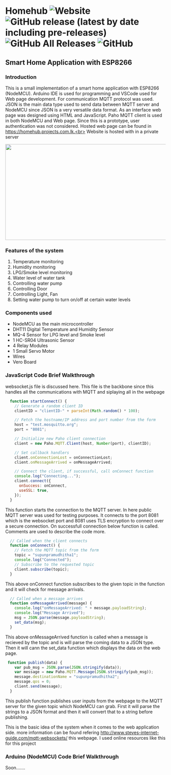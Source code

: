 # Homehub <img alt="Website" src="https://img.shields.io/website?down_color=red&down_message=Offline&label=homehub.projects.com.lk&up_message=Online&url=https://homehub.projects.com.lk"> <img alt="GitHub release (latest by date including pre-releases)" src="https://img.shields.io/github/v/release/tharukamannapperuma/homehub?include_prereleases"> <img alt="GitHub All Releases" src="https://img.shields.io/github/downloads/tharukamannapperuma/homehub/total?color=green"> <img alt="GitHub" src="https://img.shields.io/github/license/tharukamannapperuma/homehub">
## Smart Home Application with ESP8266

### Introduction
  
  This is a small implementation of a smart home application with ESP8266 (NodeMCU). Arduino IDE is used for programming and VSCode used for Web page development.  For communication MQTT protocol was used. JSON is the main data type used to send data between MQTT server and NodeMCU since JSON is a very versatile data format. As an interface web page was designed using HTML and JavaScript. Paho MQTT client is used in both NodeMCU and Web page. Since this is a prototype, user authentication was not considered. Hosted web page can be found in https://homehub.projects.com.lk.<br> Website is hosted with in a private server
  <p align="center">
  <img width="600" height="300" src="https://drive.google.com/uc?export=view&id=1uO93WY-KICRMWEp0Y-bqNJMQTnH6iOR7">
</p>


### Features of the system
1. Temperature monitoring
2. Humidity monitoring
3.	LPG/Smoke level monitoring
4.	Water level of water tank
5.	Controlling water pump
6.	Controlling Door
7.	Controlling Light, Fan
8.	Setting water pump to turn on/off at certain water levels

### Components used
- NodeMCU as the main microcontroller
- DHT11 Digital Temperature and Humidity Sensor
- MQ-4 Sensor for LPG level and Smoke level
- 1 HC-SR04 Ultrasonic Sensor
- 4 Relay Modules
- 1 Small Servo Motor
- Wires
- Vero Board

### JavaScript Code Brief Walkthrough
websocket.js file is discussed here. This file is the backbone since this handles all the communications with MQTT and siplaying all in the webpage
```js
  function startConnect() {
    // Generate a random client ID
    clientID = "clientID-" + parseInt(Math.random() * 100);

    // Fetch the hostname/IP address and port number from the form
    host = "test.mosquitto.org";
    port = "8081";

    // Initialize new Paho client connection
    client = new Paho.MQTT.Client(host, Number(port), clientID);

    // Set callback handlers
    client.onConnectionLost = onConnectionLost;
    client.onMessageArrived = onMessageArrived;

    // Connect the client, if successful, call onConnect function
    console.log("Connecting...");
    client.connect({
      onSuccess: onConnect,
      useSSL: true,
    });
  }
```
This function starts the connection to the MQTT server. In here public MQTT server was used for testing purposes. It connects to the port 8081 which is the websocket port and 8081 uses TLS encryption to connect over a secure connection. On successfull connection below function is called. Comments are used to describe the code more.

```js
  // Called when the client connects
  function onConnect() {
    // Fetch the MQTT topic from the form
    topic = "supunpramudhitha1";
    console.log("Connected");
    // Subscribe to the requested topic
    client.subscribe(topic);
  }
```
This above onConnect function subscribes to the given topic in the function and it will check for message arrivals. 

```js
  // Called when a message arrives
  function onMessageArrived(message) {
    console.log("onMessageArrived: " + message.payloadString);
    console.log("Message Arrived");
    msg = JSON.parse(message.payloadString);
    set_data(msg);
  }
```
This above onMessageArrived function is called when a message is recieved by the topic and is will parse the coming data to a JSON type. Then it will cann the set_data function which displays the data on the web page.

```js
 function publish(data) {
    var pub_msg = JSON.parse(JSON.stringify(data));
    var message = new Paho.MQTT.Message(JSON.stringify(pub_msg));
    message.destinationName = "supunpramudhitha2";
    message.qos = 0;
    client.send(message);
  }
```
This publish function publishes user inputs from the webpage to the MQTT server for the given topic which NodeMCU can grab. First it will parse the strings to a JSON format and then it will convert that to a string before publishing.

This is the basic idea of the system when it comes to the web application side. 
more information can be found refering http://www.steves-internet-guide.com/mqtt-websockets/ this webpage. I used online resources like this for this project

### Arduino (NodeMCU) Code Brief Walkthrough

Soon.......

